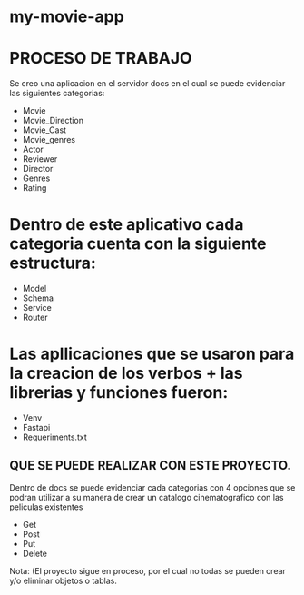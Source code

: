 # my-movie-app
# PROCESO DE TRABAJO
Se creo una aplicacion en el servidor docs en el cual se puede evidenciar las siguientes categorias:
- Movie
- Movie_Direction
- Movie_Cast
- Movie_genres
- Actor
- Reviewer
- Director
- Genres
- Rating

# Dentro de este aplicativo cada categoria cuenta con la siguiente estructura:
- Model
- Schema
- Service
- Router

# Las apllicaciones que se usaron para la creacion de los verbos + las librerias y funciones fueron:
- Venv
- Fastapi
- Requeriments.txt

## QUE SE PUEDE REALIZAR CON ESTE PROYECTO.
Dentro de docs se puede evidenciar cada categorias con 4 opciones que se podran utilizar a su manera de
crear un catalogo cinematografico con las peliculas existentes
- Get
- Post
- Put
- Delete

Nota: (El proyecto sigue en proceso, por el cual no todas se pueden crear y/o eliminar objetos o tablas.
